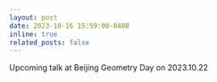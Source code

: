 ```yaml
---
layout: post
date: 2023-10-16 15:59:00-0400
inline: true
related_posts: false
---
```


Upcoming talk at Beijing Geometry Day on 2023.10.22
